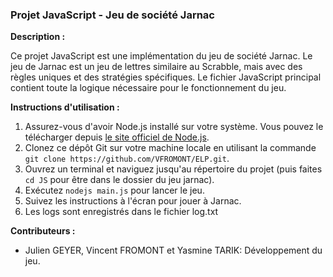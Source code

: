 ### Projet JavaScript - Jeu de société Jarnac
**Description :**

Ce projet JavaScript est une implémentation du jeu de société Jarnac. Le jeu de Jarnac est un jeu de lettres similaire au Scrabble, mais avec des règles uniques et des stratégies spécifiques. Le fichier JavaScript principal contient toute la logique nécessaire pour le fonctionnement du jeu.

**Instructions d'utilisation :**
1. Assurez-vous d'avoir Node.js installé sur votre système. Vous pouvez le télécharger depuis [le site officiel de Node.js](https://nodejs.org/).
2. Clonez ce dépôt Git sur votre machine locale en utilisant la commande `git clone https://github.com/VFROMONT/ELP.git`.
3. Ouvrez un terminal et naviguez jusqu'au répertoire du projet (puis faites `cd JS` pour être dans le dossier du jeu jarnac).
4. Exécutez `nodejs main.js` pour lancer le jeu.
5. Suivez les instructions à l'écran pour jouer à Jarnac.
6. Les logs sont enregistrés dans le fichier log.txt

**Contributeurs :**
- Julien GEYER, Vincent FROMONT et Yasmine TARIK: Développement du jeu.
